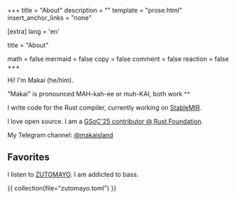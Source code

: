+++
title = "About"
description = ""
template = "prose.html"
insert_anchor_links = "none"

[extra]
lang = 'en'

title = "About"

math = false
mermaid = false
copy = false
comment = false
reaction = false
+++

Hi! I'm Makai (he/him).

"Makai" is pronounced MAH-kah-ee or muh-KAI, both work ^^

I write code for the Rust compiler, currently working on [StableMIR](https://github.com/rust-lang/project-stable-mir).

I love open source. I am a [GSoC'25 contributor @ Rust Foundation](https://summerofcode.withgoogle.com/programs/2025/projects/3y9x5X8O).

My Telegram channel: [@makaisland](https://t.me/makaisland)

## Favorites

I listen to [ZUTOMAYO](https://zutomayo.net). I am addicted to bass.

{{ collection(file="zutomayo.toml") }}